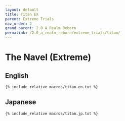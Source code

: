 ```yaml
---
layout: default
title: Titan EX
parent: Extreme Trials
nav_order: 2
grand_parent: 2.0 A Realm Reborn
permalink: /2.0_a_realm_reborn/extreme_trials/titan/
---
```


# The Navel (Extreme)

## English
```
{% include_relative macros/titan.en.txt %}
```

## Japanese
```
{% include_relative macros/titan.jp.txt %}
```